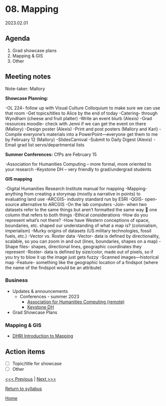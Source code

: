 # 08. Mapping

2023.02.01

## Agenda
1. Grad showcase plans
2. Mapping & GIS
3. Other

## Meeting notes
Note-taker: Mallory

**Showcase Planning:** 

-OL 224- follow up with Visual Culture Colloquium to make sure we can use that room 
-Get topics/titles to Alice by the end of today 
-Catering- through Wyndham (cheese and fruit platter) 
-Write an event blurb (Alexis) 
-Grad resources moodle- check with Jenni if we can get the event on there (Mallory) 
-Design poster (Alexis) 
-Print and post posters (Mallory and Kari) 
-Compile everyone’s materials into a PowerPoint—everyone get them to me by February 12 (Mallory) 
      -SlidesCarnival 
-Submit to Daily Digest (Alexis) 
-Email grad list servs/departmental lists 

**Summer Conferences:** CfPs are February 15

-Association for Humanities Computing – more formal, more oriented to your research 
-Keystone DH – very friendly to grad/undergrad students 

**GIS mapping** 

-Digital Humanities Research Institute manual for mapping 
-Mapping- anything from creating a storymap (mostly a narrative in points) to evaluating land use 
-ARCGIS- industry standard run by ESRI 
-QGIS- open-source alternative to ARCGIS 
      -On the lab computers 
-Join- when two datasets refer to the same things but aren’t formatted the same way  one column that refers to both things 
-Ethical considerations 
    -How do you represent what’s not there? 
    -How have Western conceptions of space, boundaries, etc. shaped our understanding of what a map is? (colonialism, imperialism) 
    -Murky origins of datasets (US military technologies, fossil fuels, etc.) 
-Vector vs. Roster data
    -Vector- data is defined by directionality, scalable, so you can zoom in and out (lines, boundaries, shapes on a map) 
      -Shape files- shapes, directional lines, geographic coordinates they represent
    -Roster- data is defined by size/color, made out of pixels, so if you try to blow it up the image just gets fuzzy
      -Scanned images—historical map
-Feature- something like the geographic location of a findspot (where the name of the findspot would be an attribute) 


### Business
- Updates & announcements
  - Conferences - summer 2023
    - [Association for Humanities Computing (remote)](https://ach2023.ach.org/es/cfp/)
    - [Keystone DH](https://keystonedh.network/2023/cfp)
- Grad Showcase Plans

### Mapping & GIS
- [DHRI Introduction to Mapping](https://curriculum.dhinstitutes.org/workshops/mapping/)


## Action items
- [ ] Topic/title for showcase
- [ ] Other

[<<< Previous](07-data.md) | [Next >>>]()

[Return to syllabus](../syllabus.md)

[Home](../README.md)
